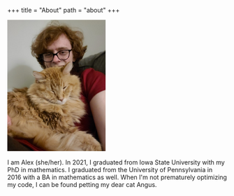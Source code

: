 +++
title = "About"
path = "about"
+++

<img height = "300px" src="/menu_icon/self.jpg" />

I am Alex (she/her). In 2021, I graduated from Iowa State University with my PhD in mathematics. I graduated from the University of Pennsylvania in 2016 with a BA in mathematics as well. When I'm not prematurely optimizing my code, I can be found petting my dear cat Angus.
